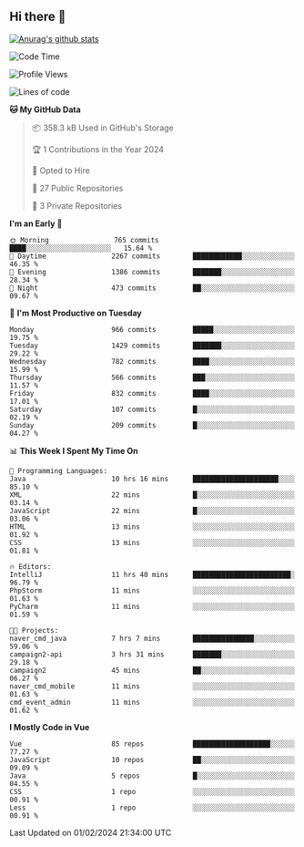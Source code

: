 ## Hi there 👋

[![Anurag's github stats](https://github-readme-stats.vercel.app/api?username=Songwonseok)](https://github.com/anuraghazra/github-readme-stats)



<!--START_SECTION:waka-->
![Code Time](http://img.shields.io/badge/Code%20Time-2%2C659%20hrs%207%20mins-blue)

![Profile Views](http://img.shields.io/badge/Profile%20Views-2-blue)

![Lines of code](https://img.shields.io/badge/From%20Hello%20World%20I%27ve%20Written-34.8%20million%20lines%20of%20code-blue)

**🐱 My GitHub Data** 

> 📦 358.3 kB Used in GitHub's Storage 
 > 
> 🏆 1 Contributions in the Year 2024
 > 
> 💼 Opted to Hire
 > 
> 📜 27 Public Repositories 
 > 
> 🔑 3 Private Repositories 
 > 
**I'm an Early 🐤** 

```text
🌞 Morning                765 commits         ████░░░░░░░░░░░░░░░░░░░░░   15.64 % 
🌆 Daytime                2267 commits        ████████████░░░░░░░░░░░░░   46.35 % 
🌃 Evening                1386 commits        ███████░░░░░░░░░░░░░░░░░░   28.34 % 
🌙 Night                  473 commits         ██░░░░░░░░░░░░░░░░░░░░░░░   09.67 % 
```
📅 **I'm Most Productive on Tuesday** 

```text
Monday                   966 commits         █████░░░░░░░░░░░░░░░░░░░░   19.75 % 
Tuesday                  1429 commits        ███████░░░░░░░░░░░░░░░░░░   29.22 % 
Wednesday                782 commits         ████░░░░░░░░░░░░░░░░░░░░░   15.99 % 
Thursday                 566 commits         ███░░░░░░░░░░░░░░░░░░░░░░   11.57 % 
Friday                   832 commits         ████░░░░░░░░░░░░░░░░░░░░░   17.01 % 
Saturday                 107 commits         █░░░░░░░░░░░░░░░░░░░░░░░░   02.19 % 
Sunday                   209 commits         █░░░░░░░░░░░░░░░░░░░░░░░░   04.27 % 
```


📊 **This Week I Spent My Time On** 

```text
💬 Programming Languages: 
Java                     10 hrs 16 mins      █████████████████████░░░░   85.10 % 
XML                      22 mins             █░░░░░░░░░░░░░░░░░░░░░░░░   03.14 % 
JavaScript               22 mins             █░░░░░░░░░░░░░░░░░░░░░░░░   03.06 % 
HTML                     13 mins             ░░░░░░░░░░░░░░░░░░░░░░░░░   01.92 % 
CSS                      13 mins             ░░░░░░░░░░░░░░░░░░░░░░░░░   01.81 % 

🔥 Editors: 
IntelliJ                 11 hrs 40 mins      ████████████████████████░   96.79 % 
PhpStorm                 11 mins             ░░░░░░░░░░░░░░░░░░░░░░░░░   01.63 % 
PyCharm                  11 mins             ░░░░░░░░░░░░░░░░░░░░░░░░░   01.59 % 

🐱‍💻 Projects: 
naver_cmd_java           7 hrs 7 mins        ███████████████░░░░░░░░░░   59.06 % 
campaign2-api            3 hrs 31 mins       ███████░░░░░░░░░░░░░░░░░░   29.18 % 
campaign2                45 mins             ██░░░░░░░░░░░░░░░░░░░░░░░   06.27 % 
naver_cmd_mobile         11 mins             ░░░░░░░░░░░░░░░░░░░░░░░░░   01.63 % 
cmd_event_admin          11 mins             ░░░░░░░░░░░░░░░░░░░░░░░░░   01.62 % 
```

**I Mostly Code in Vue** 

```text
Vue                      85 repos            ███████████████████░░░░░░   77.27 % 
JavaScript               10 repos            ██░░░░░░░░░░░░░░░░░░░░░░░   09.09 % 
Java                     5 repos             █░░░░░░░░░░░░░░░░░░░░░░░░   04.55 % 
CSS                      1 repo              ░░░░░░░░░░░░░░░░░░░░░░░░░   00.91 % 
Less                     1 repo              ░░░░░░░░░░░░░░░░░░░░░░░░░   00.91 % 
```




 Last Updated on 01/02/2024 21:34:00 UTC
<!--END_SECTION:waka-->
